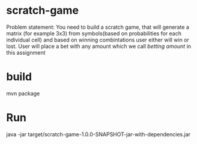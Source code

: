# scratch-game
Problem statement: You need to build a scratch game, that will generate a matrix (for example 3x3) from symbols(based on probabilities for each individual cell) and based on winning combintations user either will win or lost. User will place a bet with any amount which we call *betting amount* in this assignment

# build
mvn package

# Run
java -jar target/scratch-game-1.0.0-SNAPSHOT-jar-with-dependencies.jar